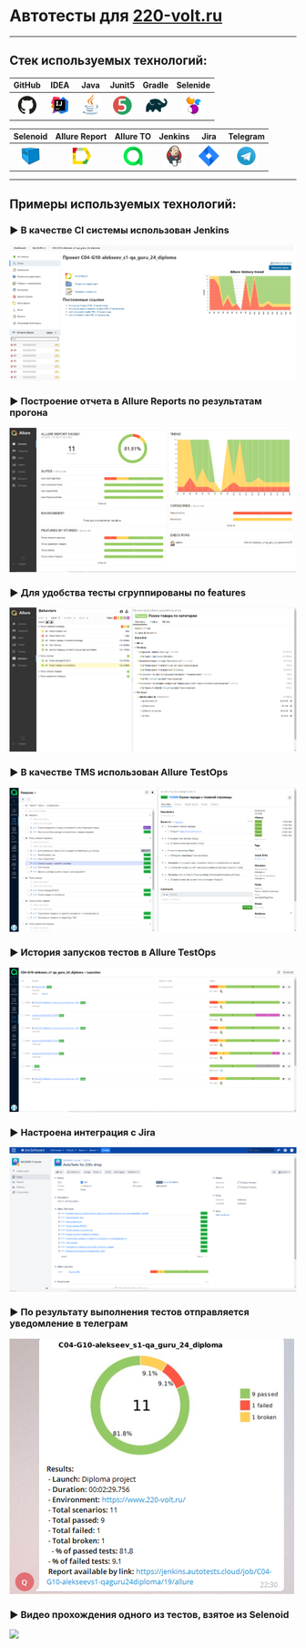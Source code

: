 # Автотесты для [220-volt.ru](https://www.220-volt.ru/)
___
## Стек используемых технологий:
| GitHub | IDEA | Java | Junit5 | Gradle | Selenide |
|:------:|:----:|:----:|:------:|:------:|:--------:|
| <img src="images/GitHub.svg" width="40" height="40"> | <img src="images/IDEA.svg" width="40" height="40"> | <img src="images/JAVA.svg" width="40" height="40"> | <img src="images/Junit5.svg" width="40" height="40"> | <img src="images/Gradle.svg" width="40" height="40"> | <img src="images/Selenide.svg" width="40" height="40"> |

| Selenoid | Allure Report | Allure TO | Jenkins | Jira | Telegram |
|:--------:|:-------------:|:---------:|:-------:|:----:|:--------:|
| <img src="images/Selenoid.svg" width="40" height="40"> | <img src="images/Allure Report.svg" width="40" height="40"> | <img src="images/Allure TestOps.svg" width="40" height="40"> | <img src="images/Jenkins.svg" width="40" height="40"> | <img src="images/Jira.svg" width="40" height="40"> | <img src="images/Telegram.svg" width="40" height="40"> |
___
## Примеры используемых технологий:
### :arrow_forward: В качестве CI системы использован Jenkins

![](images/mainJenkins.png)

### :arrow_forward: Построение отчета в Allure Reports по результатам прогона

![](images/mainAllure.png)

### :arrow_forward: Для удобства тесты сгруппированы по features

![](images/featureAllure.png)

### :arrow_forward: В качестве TMS использован Allure TestOps

![](images/testOps.png)

### :arrow_forward: История запусков тестов в Allure TestOps

![](images/launches.png)

### :arrow_forward: Настроена интеграция с Jira

![](images/Jira.png)

### :arrow_forward: По результату выполнения тестов отправляется уведомление в телеграм

![](images/telegram.png)

### :arrow_forward: Видео прохождения одного из тестов, взятое из Selenoid

![](images/testExample.gif)
